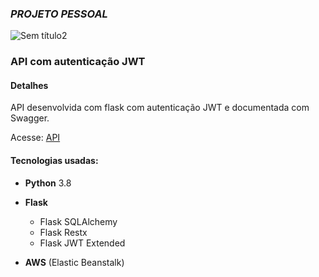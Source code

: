 ### *PROJETO PESSOAL*

![Sem título2](https://user-images.githubusercontent.com/94659270/185691585-db511819-849e-4e88-9047-917800ecee6c.png)

### API com autenticação JWT

#### Detalhes

API desenvolvida com flask com autenticação JWT e documentada com Swagger.

Acesse: [API](http://api-clientes.us-east-1.elasticbeanstalk.com/)



#### Tecnologias usadas:

- **Python** 3.8

- **Flask**

  - Flask SQLAlchemy
  - Flask Restx
  - Flask JWT Extended

- **AWS** (Elastic Beanstalk)

# 
  
